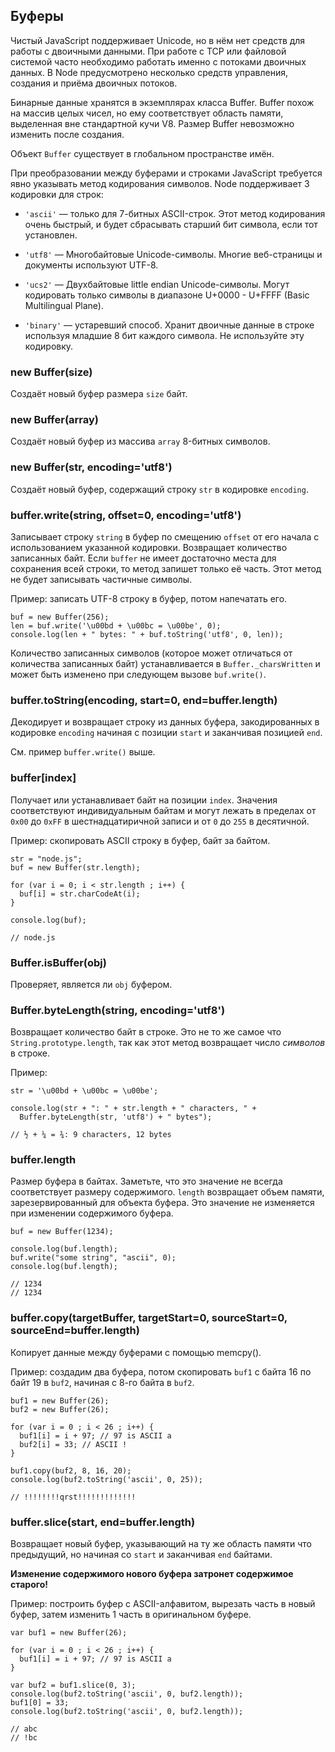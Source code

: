 ## Буферы

Чистый JavaScript поддерживает Unicode, но в нём нет средств для работы
с двоичными данными. При работе с TCP или файловой системой часто необходимо
работать именно с потоками двоичных данных. В Node предусмотрено несколько
средств управления, создания и приёма двоичных потоков.

Бинарные данные хранятся в экземплярах класса Buffer. Buffer похож на массив
целых чисел, но ему соответствует область памяти, выделенная вне стандартной
кучи V8. Размер Buffer невозможно изменить после создания. 

Объект `Buffer` существует в глобальном пространстве имён.

При преобразовании между буферами и строками JavaScript требуется явно
указывать метод кодирования символов. Node поддерживает 3 кодировки для строк:

* `'ascii'` — только для 7-битных ASCII-строк. Этот метод кодирования очень
  быстрый, и будет сбрасывать старший бит символа, если тот установлен.

* `'utf8'` — Многобайтовые Unicode-символы. Многие веб-страницы и документы используют UTF-8.

+ `'ucs2'` — Двухбайтовые little endian Unicode-символы.
  Могут кодировать только символы в диапазоне U+0000 - U+FFFF (Basic Multilingual Plane).

* `'binary'` — устаревший способ. Хранит двоичные данные в строке используя
  младшие 8 бит каждого символа. Не используйте эту кодировку.


### new Buffer(size)

Создаёт новый буфер размера `size` байт.

### new Buffer(array)

Создаёт новый буфер из массива `array` 8-битных символов.

### new Buffer(str, encoding='utf8')

Создаёт новый буфер, содержащий строку `str` в кодировке `encoding`.

### buffer.write(string, offset=0, encoding='utf8')

Записывает строку `string` в буфер по смещению `offset` от его начала
с использованием указанной кодировки. Возвращает количество записанных байт.
Если `buffer` не имеет достаточно места для сохранения всей строки,
то метод запишет только её часть. Этот метод не будет записывать частичные символы.

Пример: записать UTF-8 строку в буфер, потом напечатать его.

    buf = new Buffer(256);
    len = buf.write('\u00bd + \u00bc = \u00be', 0);
    console.log(len + " bytes: " + buf.toString('utf8', 0, len));

Количество записанных символов (которое может отличаться от количества записанных байт)
устанавливается в `Buffer._charsWritten`
и может быть изменено при следующем вызове `buf.write()`.

### buffer.toString(encoding, start=0, end=buffer.length)

Декодирует и возвращает строку из данных буфера, закодированных в кодировке
`encoding` начиная с позиции `start` и заканчивая позицией `end`.

См. пример `buffer.write()` выше.


### buffer[index]

Получает или устанавливает байт на позиции `index`. Значения соответствуют индивидуальным
байтам и могут лежать в пределах от `0x00` до `0xFF` в шестнадцатиричной записи
и от `0` до `255` в десятичной. 

Пример: скопировать ASCII строку в буфер, байт за байтом.

    str = "node.js";
    buf = new Buffer(str.length);

    for (var i = 0; i < str.length ; i++) {
      buf[i] = str.charCodeAt(i);
    }

    console.log(buf);

    // node.js


### Buffer.isBuffer(obj)

Проверяет, является ли `obj` буфером.


### Buffer.byteLength(string, encoding='utf8')

Возвращает количество байт в строке. Это не то же самое что `String.prototype.length`,
так как этот метод возвращает число *символов* в строке.

Пример:

    str = '\u00bd + \u00bc = \u00be';

    console.log(str + ": " + str.length + " characters, " +
      Buffer.byteLength(str, 'utf8') + " bytes");

    // ½ + ¼ = ¾: 9 characters, 12 bytes


### buffer.length

Размер буфера в байтах. Заметьте, что это значение не всегда соответствует размеру
содержимого. `length` возвращает объем памяти, зарезервированный для объекта буфера.
Это значение не изменяется при изменении содержимого буфера.

    buf = new Buffer(1234);

    console.log(buf.length);
    buf.write("some string", "ascii", 0);
    console.log(buf.length);

    // 1234
    // 1234

### buffer.copy(targetBuffer, targetStart=0, sourceStart=0, sourceEnd=buffer.length)

Копирует данные между буферами с помощью memcpy().

Пример: создадим два буфера, потом скопировать `buf1`
с байта 16 по байт 19 в `buf2`, начиная с 8-го байта в `buf2`.

    buf1 = new Buffer(26);
    buf2 = new Buffer(26);

    for (var i = 0 ; i < 26 ; i++) {
      buf1[i] = i + 97; // 97 is ASCII a
      buf2[i] = 33; // ASCII !
    }

    buf1.copy(buf2, 8, 16, 20);
    console.log(buf2.toString('ascii', 0, 25));

    // !!!!!!!!qrst!!!!!!!!!!!!!

### buffer.slice(start, end=buffer.length)

Возвращает новый буфер, указывающий на ту же область памяти что предыдущий,
но начиная со `start` и заканчивая `end` байтами.

**Изменение содержимого нового буфера затронет содержимое старого!**

Пример: построить буфер с ASCII-алфавитом, вырезать часть в новый буфер, затем
изменить 1 часть в оригинальном буфере.

    var buf1 = new Buffer(26);

    for (var i = 0 ; i < 26 ; i++) {
      buf1[i] = i + 97; // 97 is ASCII a
    }

    var buf2 = buf1.slice(0, 3);
    console.log(buf2.toString('ascii', 0, buf2.length));
    buf1[0] = 33;
    console.log(buf2.toString('ascii', 0, buf2.length));

    // abc
    // !bc

